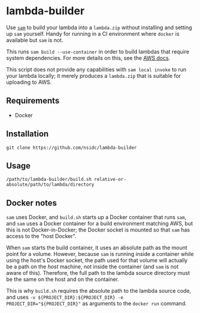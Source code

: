 # lambda-builder

Use
[`sam`](https://docs.aws.amazon.com/serverless-application-model/latest/developerguide/what-is-sam.html)
to build your lambda into a `lambda.zip` without installing and setting up `sam`
yourself. Handy for running in a CI environment where `docker` is available but
`sam` is not.

This runs `sam build --use-container` in order to build lambdas that require
system dependencies. For more details on this, see the [AWS
docs](https://docs.aws.amazon.com/serverless-application-model/latest/developerguide/serverless-sam-cli-using-build.html).

This script does not provide any capabilities with `sam local invoke` to run
your lambda locally; it merely produces a `lambda.zip` that is suitable for
uploading to AWS.

## Requirements

* Docker

## Installation

```
git clone https://github.com/nsidc/lambda-builder
```

## Usage

```
/path/to/lambda-builder/build.sh relative-or-absolute/path/to/lambda/directory
```

## Docker notes

`sam` uses Docker, and `build.sh` starts up a Docker container that runs `sam`,
and `sam` uses a Docker container for a build environment matching AWS, but this
is not Docker-in-Docker; the Docker socket is mounted so that `sam` has access
to the "host Docker".

When `sam` starts the build container, it uses an absolute path as the mount
point for a volume. However, because `sam` is running inside a container while
using the host's Docker socket, the path used for that volume will actually be a
path on the _host_ machine, not inside the container (and `sam` is not aware of
this). Therefore, the full path to the lambda source directory must be the same
on the host and on the container.

This is why `build.sh` requires the absolute path to the lambda source code, and
uses `-v ${PROJECT_DIR}:${PROJECT_DIR} -e PROJECT_DIR="${PROJECT_DIR}"` as
arguments to the `docker run` command.
